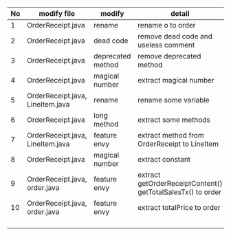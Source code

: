 | No   | modify file                      | modify            | detail                                                      |
| ---- | -------------------------------- | ----------------- | ----------------------------------------------------------- |
| 1    | OrderReceipt.java                | rename            | rename o to order                                           |
| 2    | OrderReceipt.java                | dead code         | remove dead code and useless comment                        |
| 3    | OrderReceipt.java                | deprecated method | remove deprecated method                                    |
| 4    | OrderReceipt.java                | magical number    | extract magical number                                      |
| 5    | OrderReceipt.java, LineItem.java | rename            | rename some variable                                        |
| 6    | OrderReceipt.java                | long method       | extract some methods                                        |
| 7    | OrderReceipt.java, LineItem.java | feature envy      | extract method from OrderReceipt to LineItem                |
| 8    | OrderReceipt.java                | magical number    | extract constant                                            |
| 9    | OrderReceipt.java, order.java    | feature envy      | extract getOrderReceiptContent() getTotalSalesTx() to order |
| 10   | OrderReceipt.java, order.java    | feature envy      | extract totalPrice to order                                 |
|      |                                  |                   |                                                             |
|      |                                  |                   |                                                             |
|      |                                  |                   |                                                             |
|      |                                  |                   |                                                             |

